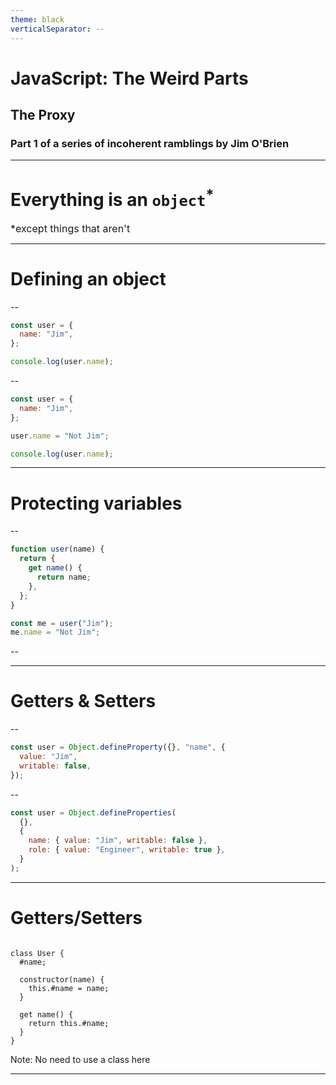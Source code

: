 ```yaml
---
theme: black
verticalSeparator: --
---
```


<style type="text/css">
@import "https://fonts.googleapis.com/css?family=Vibur:400";
.neon-text {
  color: #fff;
  font-family: Vibur;
  text-transform: none;
  text-shadow:
      0 0 7px #fff,
      0 0 10px #fff,
      0 0 21px #fff,
      0 0 42px #0fa,
      0 0 82px #0fa,
      0 0 92px #0fa,
      0 0 102px #0fa,
      0 0 151px #0fa;

}
</style>
<h1 class="r-fit-text">JavaScript: The Weird Parts</h1>
<h2 class="r-fit-text">The Proxy</h2>
<h3 class="r-fit-text">Part 1 of a series of incoherent ramblings by Jim O'Brien</h3>

---

# Everything is an `object`<sup>\*</sup>

<span style="font-size: 1rem">\*except things that aren't</span>

---

# Defining an object

--

```js [1-5|1-3|2|5]
const user = {
  name: "Jim",
};

console.log(user.name);
```

--

```js [1-8|1-3|5|7]
const user = {
  name: "Jim",
};

user.name = "Not Jim";

console.log(user.name);
```

---

# Protecting variables

--

```js [1-10|1,7|2,6|3,5|4|9|10]
function user(name) {
  return {
    get name() {
      return name;
    },
  };
}

const me = user("Jim");
me.name = "Not Jim";
```

--

---

# Getters & Setters

--

```js
const user = Object.defineProperty({}, "name", {
  value: "Jim",
  writable: false,
});
```

--

```js
const user = Object.defineProperties(
  {},
  {
    name: { value: "Jim", writable: false },
    role: { value: "Engineer", writable: true },
  }
);
```

---

# Getters/Setters

<pre><code data-trim>
class User {
  #name;

  constructor(name) {
    this.#name = name;
  }

  get name() {
    return this.#name;
  }
}
</code></pre>

Note: No need to use a class here

---
